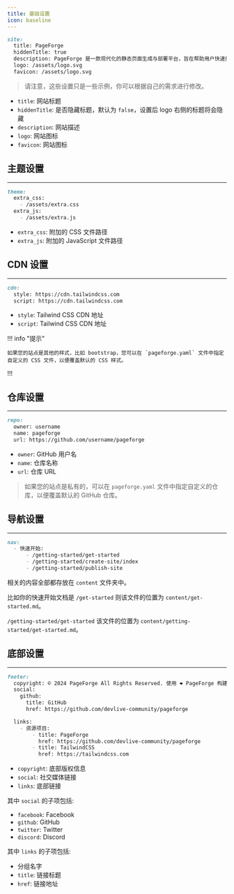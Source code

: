 ```yaml
---
title: 基础设置
icon: baseline
---
```


```markdown
site:
  title: PageForge
  hiddenTitle: true
  description: PageForge 是一款现代化的静态页面生成与部署平台，旨在帮助用户快速创建精美的静态网站，并一键部署到 GitHub Pages。 无论是个人博客、项目文档还是企业官网，PageForge 都能让你轻松实现高效构建、智能部署和即时上线。
  logo: /assets/logo.svg
  favicon: /assets/logo.svg
```

> 请注意，这些设置只是一些示例，你可以根据自己的需求进行修改。

- `title`: 网站标题
- `hiddenTitle`: 是否隐藏标题，默认为 `false`，设置后 logo 右侧的标题将会隐藏
- `description`: 网站描述
- `logo`: 网站图标
- `favicon`: 网站图标

## 主题设置

---

```markdown
theme:
  extra_css:
    - /assets/extra.css
  extra_js:
    - /assets/extra.js
```

- `extra_css`: 附加的 CSS 文件路径
- `extra_js`: 附加的 JavaScript 文件路径

## CDN 设置

---

```markdown
cdn:
  style: https://cdn.tailwindcss.com
  script: https://cdn.tailwindcss.com
```

- `style`: Tailwind CSS CDN 地址
- `script`: Tailwind CSS CDN 地址

!!! info "提示"

    如果您的站点是其他的样式，比如 bootstrap，您可以在 `pageforge.yaml` 文件中指定自定义的 CSS 文件，以便覆盖默认的 CSS 样式。

!!!

## 仓库设置

---

```markdown
repo:
  owner: username
  name: pageforge
  url: https://github.com/username/pageforge
```

- `owner`: GitHub 用户名
- `name`: 仓库名称
- `url`: 仓库 URL

> 如果您的站点是私有的，可以在 `pageforge.yaml` 文件中指定自定义的仓库，以便覆盖默认的 GitHub 仓库。 

## 导航设置

---

```markdown
nav:
  - 快速开始:
      - /getting-started/get-started
      - /getting-started/create-site/index
      - /getting-started/publish-site
```

相关的内容全部都存放在 `content` 文件夹中。

比如你的快速开始文档是 `/get-started` 则该文件的位置为 `content/get-started.md`。

`/getting-started/get-started` 该文件的位置为 `content/getting-started/get-started.md`。

## 底部设置

---

```markdown
footer:
  copyright: © 2024 PageForge All Rights Reserved. 使用 ❤️ PageForge 构建
  social:
    github:
      title: GitHub
      href: https://github.com/devlive-community/pageforge

  links:
    - 资源项目:
        - title: PageForge
          href: https://github.com/devlive-community/pageforge
        - title: TailwindCSS
          href: https://tailwindcss.com
```

- `copyright`: 底部版权信息
- `social`: 社交媒体链接
- `links`: 底部链接

其中 `social` 的子项包括:

- `facebook`: Facebook
- `github`: GitHub
- `twitter`: Twitter
- `discord`: Discord

其中 `links` 的子项包括:

- 分组名字
- `title`: 链接标题
- `href`: 链接地址